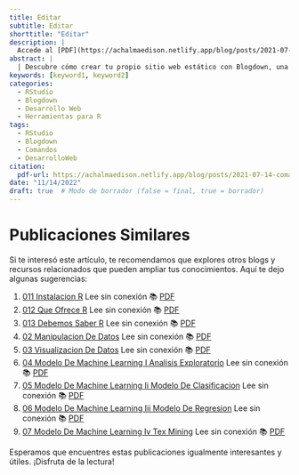 ```yaml
---
title: Editar
subtitle: Editar
shorttitle: "Editar"
description: |
  Accede al [PDF](https://achalmaedison.netlify.app/blog/posts/2021-07-14-comandos-blogdown/index.pdf) completo aquí.
abstract: |
  | Descubre cómo crear tu propio sitio web estático con Blogdown, una herramienta poderosa que combina R Markdown y Hugo. Aprende a usar comandos sencillos para personalizar, construir y alojar tu sitio web de manera fácil y rápida. ¡Comienza tu proyecto web hoy mismo!
keywords: [keyword1, keyword2]
categories:
  - RStudio
  - Blogdown
  - Desarrollo Web
  - Herramientas para R
tags:
  - RStudio
  - Blogdown
  - Comandos
  - DesarrolloWeb
citation:
  pdf-url: https://achalmaedison.netlify.app/blog/posts/2021-07-14-comandos-blogdown/index.pdf
date: "11/14/2022"
draft: true  # Modo de borrador (false = final, true = borrador)
---
```





# Publicaciones Similares

Si te interesó este artículo, te recomendamos que explores otros blogs y recursos relacionados que pueden ampliar tus conocimientos. Aquí te dejo algunas sugerencias:


1. [011 Instalacion R](https://achalmaedison.netlify.app/programacion-software/r/2020-06-10-011-instalacion-r) Lee sin conexión 📚 [PDF](https://achalmaedison.netlify.app/programacion-software/r/2020-06-10-011-instalacion-r/index.pdf)
2. [012 Que Ofrece R](https://achalmaedison.netlify.app/programacion-software/r/2020-06-10-012-que-ofrece-r) Lee sin conexión 📚 [PDF](https://achalmaedison.netlify.app/programacion-software/r/2020-06-10-012-que-ofrece-r/index.pdf)
3. [013 Debemos Saber R](https://achalmaedison.netlify.app/programacion-software/r/2020-06-10-013-debemos-saber-r) Lee sin conexión 📚 [PDF](https://achalmaedison.netlify.app/programacion-software/r/2020-06-10-013-debemos-saber-r/index.pdf)
4. [02 Manipulacion De Datos](https://achalmaedison.netlify.app/programacion-software/r/2021-04-05-02-manipulacion-de-datos) Lee sin conexión 📚 [PDF](https://achalmaedison.netlify.app/programacion-software/r/2021-04-05-02-manipulacion-de-datos/index.pdf)
5. [03 Visualizacion De Datos](https://achalmaedison.netlify.app/programacion-software/r/2021-04-12-03-visualizacion-de-datos) Lee sin conexión 📚 [PDF](https://achalmaedison.netlify.app/programacion-software/r/2021-04-12-03-visualizacion-de-datos/index.pdf)
6. [04 Modelo De Machine Learning I Analisis Exploratorio](https://achalmaedison.netlify.app/programacion-software/r/2022-11-07-04-modelo-de-machine-learning-i-analisis-exploratorio) Lee sin conexión 📚 [PDF](https://achalmaedison.netlify.app/programacion-software/r/2022-11-07-04-modelo-de-machine-learning-i-analisis-exploratorio/index.pdf)
7. [05 Modelo De Machine Learning Ii Modelo De Clasificacion](https://achalmaedison.netlify.app/programacion-software/r/2022-11-14-05-modelo-de-machine-learning-ii-modelo-de-clasificacion) Lee sin conexión 📚 [PDF](https://achalmaedison.netlify.app/programacion-software/r/2022-11-14-05-modelo-de-machine-learning-ii-modelo-de-clasificacion/index.pdf)
8. [06 Modelo De Machine Learning Iii Modelo De Regresion](https://achalmaedison.netlify.app/programacion-software/r/2022-11-21-06-modelo-de-machine-learning-iii-modelo-de-regresion) Lee sin conexión 📚 [PDF](https://achalmaedison.netlify.app/programacion-software/r/2022-11-21-06-modelo-de-machine-learning-iii-modelo-de-regresion/index.pdf)
9. [07 Modelo De Machine Learning Iv Tex Mining](https://achalmaedison.netlify.app/programacion-software/r/2022-11-28-07-modelo-de-machine-learning-iv-tex-mining) Lee sin conexión 📚 [PDF](https://achalmaedison.netlify.app/programacion-software/r/2022-11-28-07-modelo-de-machine-learning-iv-tex-mining/index.pdf)


Esperamos que encuentres estas publicaciones igualmente interesantes y útiles. ¡Disfruta de la lectura!

